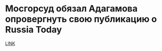 # Мосгорсуд обязал Адагамова опровергнуть свою публикацию о Russia Today



[LINK](https://varlamov.ru/1684114.html)